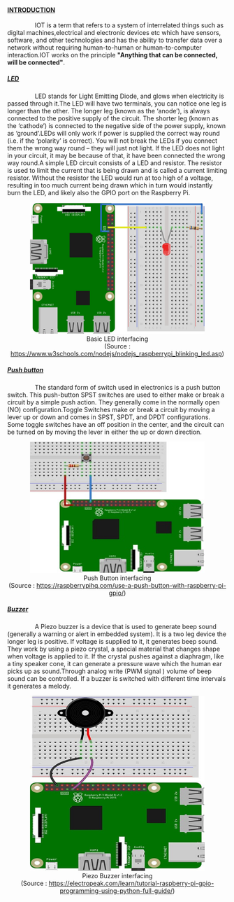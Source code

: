 #### <u>INTRODUCTION</u>

&nbsp;&nbsp;&nbsp;&nbsp;&nbsp;&nbsp;&nbsp;&nbsp;&nbsp;&nbsp;&nbsp;&nbsp;&nbsp;&nbsp;&nbsp;&nbsp;IOT is a term that refers to a system of interrelated things such as digital machines,electrical and electronic devices etc  which have sensors, software, and other technologies and has the ability to transfer data over a network without requiring human-to-human or human-to-computer interaction.IOT works on the principle **"Anything that can be connected, will be connected"**.<br>

##### <u> LED </u>
&nbsp;&nbsp;&nbsp;&nbsp;&nbsp;&nbsp;&nbsp;&nbsp;&nbsp;&nbsp;&nbsp;&nbsp;&nbsp;&nbsp;&nbsp;&nbsp;LED stands for Light Emitting Diode, and glows when electricity is passed through it.The LED will have two terminals, you can notice one leg is longer than the other. The longer leg (known as the ‘anode’), is always connected to the positive supply of the circuit. The shorter leg (known as the ‘cathode’) is connected to the negative side of the power supply, known as ‘ground’.LEDs will only work if power is supplied the correct way round (i.e. if the ‘polarity’ is correct). You will not break the LEDs if you connect them the wrong way round – they will just not light. If the LED does not light in your circuit, it may be because of that, it have been connected the wrong way round.A simple LED circuit consists of a LED and resistor. The resistor is used to limit the current that is being drawn and is called a current limiting resistor. Without the resistor the LED would run at too high of a voltage, resulting in too much current being drawn which in turn would instantly burn the LED, and likely also the GPIO port on the Raspberry Pi.<br>
<p align="center">
    <img src="images/led.jpg" height="300" width="400" alt="led">
   <br>
Basic LED interfacing<br>
(Source : <a href="https://www.w3schools.com/nodejs/nodejs_raspberrypi_blinking_led.asp">https://www.w3schools.com/nodejs/nodejs_raspberrypi_blinking_led.asp</a>)
</p>

##### <u> Push button </u>
&nbsp;&nbsp;&nbsp;&nbsp;&nbsp;&nbsp;&nbsp;&nbsp;&nbsp;&nbsp;&nbsp;&nbsp;&nbsp;&nbsp;&nbsp;&nbsp;The standard form of switch used in electronics is a push button switch. This push-button SPST switches are used to either make or break a circuit by a simple push action. They generally come in the normally open (NO) configuration.Toggle Switches make or break a circuit by moving a lever up or down and comes in SPST, SPDT, and DPDT configurations. Some toggle switches have an off position in the center, and the circuit can be turned on by moving the lever in either the up or down direction.<br>
<p align="center">
    <img src="images/push-button.jpg" height="300" width="400" alt="push-button">
<br>
Push Button interfacing<br>
(Source : <a href="https://raspberrypihq.com/use-a-push-button-with-raspberry-pi-gpio/">https://raspberrypihq.com/use-a-push-button-with-raspberry-pi-gpio/</a>)
</p>

##### <u>Buzzer </u>
&nbsp;&nbsp;&nbsp;&nbsp;&nbsp;&nbsp;&nbsp;&nbsp;&nbsp;&nbsp;&nbsp;&nbsp;&nbsp;&nbsp;&nbsp;&nbsp;A Piezo buzzer is a device that is used to generate beep sound (generally a warning or alert in embedded system). It is a two leg device the longer leg is positive. If voltage is supplied to it, it generates beep sound.  They work by using a piezo crystal, a special material that changes shape when voltage is applied to it.  If the crystal pushes against a diaphragm, like a tiny speaker cone, it can generate a pressure wave which the human ear picks up as sound.Through analog write (PWM signal ) volume of beep sound can be controlled. If a buzzer is switched with different time intervals it generates a melody.<br>
<p align="center">
    <img src="images/buzzer.jpg" height="400" width="400" alt="buzzer">
<br>
Piezo Buzzer interfacing<br>
(Source : <a href="https://electropeak.com/learn/tutorial-raspberry-pi-gpio-programming-using-python-full-guide/">https://electropeak.com/learn/tutorial-raspberry-pi-gpio-programming-using-python-full-guide/</a>)
</p>

